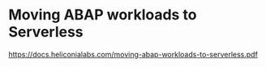 # Moving ABAP workloads to Serverless

https://docs.heliconialabs.com/moving-abap-workloads-to-serverless.pdf
